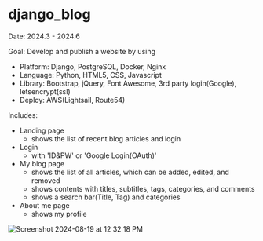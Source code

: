 # django_blog

Date: 2024.3 - 2024.6

Goal: Develop and publish a website by using 
- Platform: Django, PostgreSQL, Docker, Nginx
- Language: Python, HTML5, CSS, Javascript
- Library: Bootstrap, jQuery, Font Awesome, 3rd party login(Google), letsencrypt(ssl)
- Deploy: AWS(Lightsail, Route54)

Includes:
- Landing page
  - shows the list of recent blog articles and login
- Login
  - with 'ID&PW' or 'Google Login(OAuth)'
- My blog page
  - shows the list of all articles, which can be added, edited, and removed
  - shows contents with titles, subtitles, tags, categories, and comments 
  - shows a search bar(Title, Tag) and categories
- About me page
  - shows my profile

  
![Screenshot 2024-08-19 at 12 32 18 PM](https://github.com/user-attachments/assets/3593eca3-43d4-450e-b869-d4e9a2c9e751)
